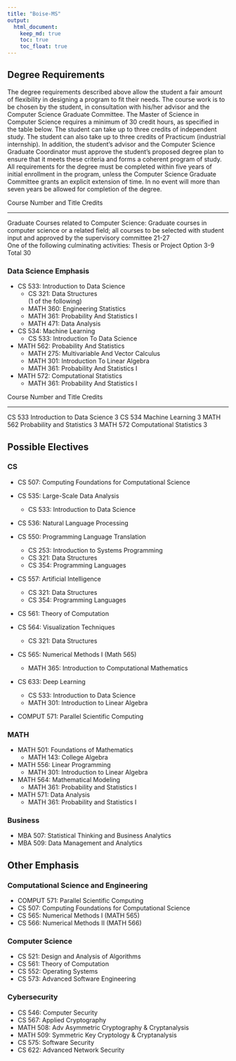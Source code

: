 ```yaml
---
title: "Boise-MS"
output: 
  html_document:
    keep_md: true
    toc: true
    toc_float: true
---
```




## Degree Requirements

The degree requirements described above allow the student a fair amount of flexibility in designing a program to fit their needs. The course work is to be chosen by the student, in consultation with his/her advisor and the Computer Science Graduate Committee. The Master of Science in Computer Science requires a minimum of 30 credit hours, as specified in the table below. The student can take up to three credits of independent study. The student can also take up to three credits of Practicum (industrial internship). In addition, the student’s advisor and the Computer Science Graduate Coordinator must approve the student’s proposed degree plan to ensure that it meets these criteria and forms a coherent program of study. All requirements for the degree must be completed within five years of initial enrollment in the program, unless the Computer Science Graduate Committee grants an explicit extension of time. In no event will more than seven years be allowed for completion of the degree.


Course Number and Title                                                                                                                                                                          Credits 
-----------------------------------------------------------------------------------------------------------------------------------------------------------------------------------------------  --------
Graduate Courses related to Computer Science: Graduate courses in computer science or a related field; all courses to be selected with student input and approved by the supervisory committee   21-27   
One of the following culminating activities: Thesis or Project Option                                                                                                                            3-9     
Total                                                                                                                                                                                            30      

### Data Science Emphasis

* CS 533: Introduction to Data Science	
  + CS 321: Data Structures   
  (1 of the following)
  + MATH 360: Engineering Statistics
  + MATH 361: Probability And Statistics I
  + MATH 471: Data Analysis
* CS 534: Machine Learning
  + CS 533: Introduction To Data Science
* MATH 562: Probability And Statistics	
  + MATH 275: Multivariable And Vector Calculus
  + MATH 301: Introduction To Linear Algebra 
  + MATH 361: Probability And Statistics I
* MATH 572: Computational Statistics	
  + MATH 361: Probability And Statistics I


Course Number and Title                Credits
------------------------------------  --------
CS 533 Introduction to Data Science          3
CS 534 Machine Learning                      3
MATH 562 Probability and Statistics          3
MATH 572 Computational Statistics            3
  
## Possible Electives

### CS

* CS 507: Computing Foundations for Computational Science
* CS 535: Large-Scale Data Analysis
  + CS 533: Introduction to Data Science
* CS 536: Natural Language Processing  
* CS 550: Programming Language Translation
  + CS 253: Introduction to Systems Programming
  + CS 321: Data Structures
  + CS 354: Programming Languages 
* CS 557: Artificial Intelligence  
  + CS 321: Data Structures
  + CS 354: Programming Languages 
* CS 561: Theory of Computation   
* CS 564: Visualization Techniques
  + CS 321: Data Structures
* CS 565: Numerical Methods I (Math 565) 
  + MATH 365: Introduction to Computational Mathematics
* CS 633: Deep Learning  
  + CS 533: Introduction to Data Science
  + MATH 301: Introduction to Linear Algebra

* COMPUT 571: Parallel Scientific Computing

### MATH

* MATH 501: Foundations of Mathematics
  + MATH 143: College Algebra
* MATH 556: Linear Programming  
  + MATH 301: Introduction to Linear Algebra
* MATH 564: Mathematical Modeling  
  + MATH 361: Probability and Statistics I
* MATH 571: Data Analysis 
  + MATH 361: Probability and Statistics I

### Business

* MBA 507: Statistical Thinking and Business Analytics
* MBA 509: Data Management and Analytics

## Other Emphasis

### Computational Science and Engineering

* COMPUT 571: Parallel Scientific Computing	
* CS 507: Computing Foundations for Computational Science	
* CS 565: Numerical Methods I	(MATH 565)
* CS 566: Numerical Methods II (MATH 566)

### Computer Science

* CS 521: Design and Analysis of Algorithms
* CS 561: Theory of Computation
* CS 552: Operating Systems
* CS 573: Advanced Software Engineering

### Cybersecurity

* CS 546: Computer Security	
* CS 567: Applied Cryptography 
* MATH 508: Adv Asymmetric Cryptography & Cryptanalysis 
* MATH 509: Symmetric Key Cryptology & Cryptanalysis	
* CS 575: Software Security 
* CS 622: Advanced Network Security
